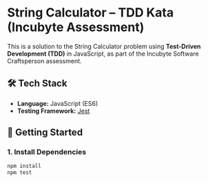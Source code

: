 # String Calculator – TDD Kata (Incubyte Assessment)

This is a solution to the String Calculator problem using **Test-Driven Development (TDD)** in JavaScript, as part of the Incubyte Software Craftsperson assessment.

## 🛠️ Tech Stack

- **Language:** JavaScript (ES6)
- **Testing Framework:** [Jest](https://jestjs.io/)

## 🚀 Getting Started

### 1. Install Dependencies

```bash
npm install
npm test
```
